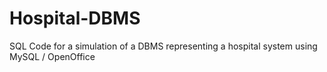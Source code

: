 # Hospital-DBMS
SQL Code for a simulation of a DBMS representing a hospital system using MySQL / OpenOffice
